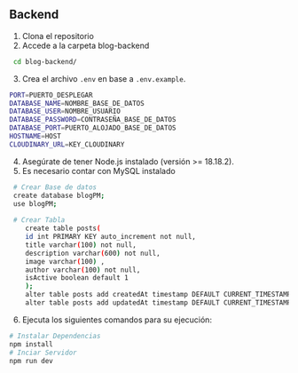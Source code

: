 ## Backend
1. Clona el repositorio
2. Accede a la carpeta blog-backend
```bash
 cd blog-backend/
```
3. Crea el archivo `.env` en base a `.env.example`.
  ```bash
 PORT=PUERTO_DESPLEGAR
DATABASE_NAME=NOMBRE_BASE_DE_DATOS
DATABASE_USER=NOMBRE_USUARIO
DATABASE_PASSWORD=CONTRASEÑA_BASE_DE_DATOS
DATABASE_PORT=PUERTO_ALOJADO_BASE_DE_DATOS
HOSTNAME=HOST
CLOUDINARY_URL=KEY_CLOUDINARY
```
4. Asegúrate de tener Node.js instalado (versión >= 18.18.2).
5. Es necesario contar con MySQL instalado
```bash
 # Crear Base de datos
 create database blogPM;
 use blogPM;
 
 # Crear Tabla
    create table posts(
    id int PRIMARY KEY auto_increment not null,
    title varchar(100) not null,
    description varchar(600) not null,
    image varchar(100) ,
    author varchar(100) not null,
    isActive boolean default 1
    );
    alter table posts add createdAt timestamp DEFAULT CURRENT_TIMESTAMP ON UPDATE CURRENT_TIMESTAMP;
    alter table posts add updatedAt timestamp DEFAULT CURRENT_TIMESTAMP ON UPDATE CURRENT_TIMESTAMP;
```
6. Ejecuta los siguientes comandos para su ejecución:
```bash
# Instalar Dependencias
npm install
# Inciar Servidor
npm run dev
```
